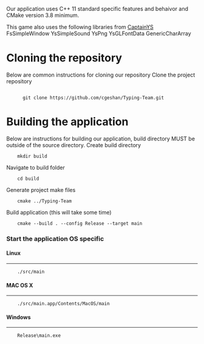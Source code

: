 Our application uses C++ 11 standard specific features and behaivor and CMake version 3.8 minimum. 

This game also uses the following libraries from [CaptainYS](https://github.com/captainys)
    FsSimpleWindow
    YsSimpleSound
    YsPng
    YsGLFontData
    GenericCharArray


# **Cloning the repository**
Below are common instructions for cloning our repository
  Clone the project repository
```

	  git clone https://github.com/cgeshan/Typing-Team.git

```
**Building the application**               
============
Below are instructions for building our application, build directory MUST be outside of the source directory. 
  Create build directory
```
	mkdir build

```
  Navigate to build folder
```
	cd build

```
  Generate project make files 
```
	cmake ../Typing-Team

```
  Build application (this will take some time)
```
	cmake --build . --config Release --target main

```
### Start the application OS specific
#### Linux
-------------------
```
	./src/main

```
#### MAC OS X
-------------------

```	
	./src/main.app/Contents/MacOS/main

```

#### Windows
-------------------
```
	Release\main.exe

```

